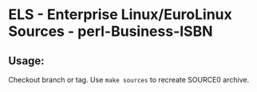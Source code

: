 # ELS - Enterprise Linux/EuroLinux Sources - perl-Business-ISBN
 
## Usage:
  Checkout branch or tag. Use `make sources` to recreate  SOURCE0 archive.
